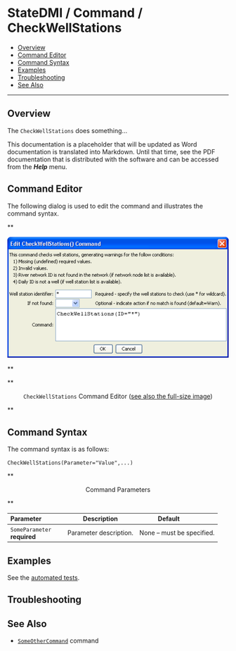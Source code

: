 # StateDMI / Command / CheckWellStations #

* [Overview](#overview)
* [Command Editor](#command-editor)
* [Command Syntax](#command-syntax)
* [Examples](#examples)
* [Troubleshooting](#troubleshooting)
* [See Also](#see-also)

-------------------------

## Overview ##

The `CheckWellStations` does something...

This documentation is a placeholder that will be updated as Word documentation is translated into Markdown.
Until that time, see the PDF documentation that is distributed with the software and can be accessed
from the ***Help*** menu.

## Command Editor ##

The following dialog is used to edit the command and illustrates the command syntax.

**<p style="text-align: center;">
![CheckWellStations](CheckWellStations.png)
</p>**

**<p style="text-align: center;">
`CheckWellStations` Command Editor (<a href="../CheckWellStations.png">see also the full-size image</a>)
</p>**

## Command Syntax ##

The command syntax is as follows:

```text
CheckWellStations(Parameter="Value",...)
```
**<p style="text-align: center;">
Command Parameters
</p>**

| **Parameter**&nbsp;&nbsp;&nbsp;&nbsp;&nbsp;&nbsp;&nbsp;&nbsp;&nbsp;&nbsp;&nbsp;&nbsp; | **Description** | **Default**&nbsp;&nbsp;&nbsp;&nbsp;&nbsp;&nbsp;&nbsp;&nbsp;&nbsp;&nbsp; |
| --------------|-----------------|----------------- |
|`SomeParameter`<br>**required**|Parameter description.|None – must be specified.|

## Examples ##

See the [automated tests](https://github.com/OpenCDSS/cdss-app-statedmi-test/tree/master/test/regression/commands/CheckWellStations).

## Troubleshooting ##

## See Also ##

* [`SomeOtherCommand`](../SomeOtherCommand/SomeOtherCommand) command
